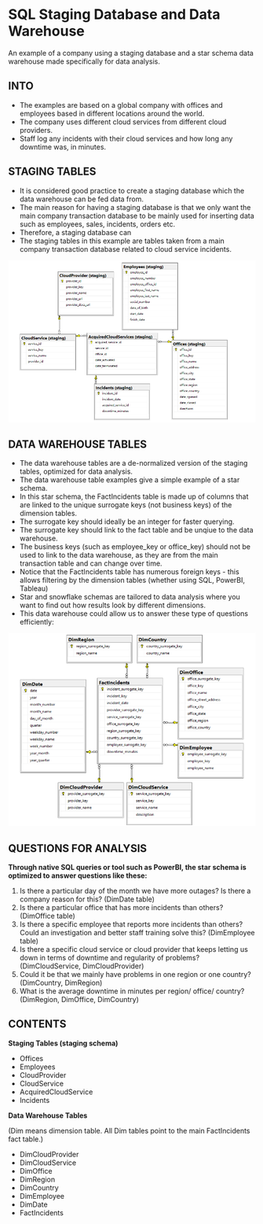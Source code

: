 # SQL Staging Database and Data Warehouse
An example of a company using a staging database and a star schema data warehouse made specifically for data analysis.

## INTO
- The examples are based on a global company with offices and  employees based in different locations around the world.
- The company uses different cloud services from different cloud providers.
- Staff log any incidents with their cloud services and how long any downtime was, in minutes.

## STAGING TABLES
- It is considered good practice to create a staging database which the data warehouse can be fed data from.
- The main reason for having a staging database is that we only want the main company transaction database to be mainly used for inserting data such as employees, sales, incidents, orders etc.
- Therefore, a staging database can 
- The staging tables in this example are tables taken from a main company transaction database related to cloud service incidents.

![Staging Tables](https://github.com/richardgourley/sql-staging-database-and-data-warehouse/blob/main/staging_tables.png)

## DATA WAREHOUSE TABLES
- The data warehouse tables are a de-normalized version of the staging tables, optimized for data analysis.
- The data warehouse table examples give a simple example of a star schema.
- In this star schema, the FactIncidents table is made up of columns that are linked to the unique surrogate keys (not business keys) of the dimension tables.
- The surrogate key should ideally be an integer for faster querying.
- The surrogate key should link to the fact table and be unqiue to the data warehouse.
- The business keys (such as employee_key or office_key) should not be used to link to the data warehouse, as they are from the main transaction table and can change over time.
- Notice that the FactIncidents table has numerous foreign keys - this allows filtering by the dimension tables (whether using SQL, PowerBI, Tableau)
- Star and snowflake schemas are tailored to data analysis where you want to find out how results look by different dimensions.
- This data warehouse could allow us to answer these type of questions efficiently:

![Data Warehouse Tables](https://github.com/richardgourley/sql-staging-database-and-data-warehouse/blob/main/data_warehouse_tables.png)

## QUESTIONS FOR ANALYSIS
**Through native SQL queries or tool such as PowerBI, the star schema is optimized to answer questions like these:**
1. Is there a particular day of the month we have more outages? Is there a company reason for this? (DimDate table)
2. Is there a particular office that has more incidents than others? (DimOffice table)
3. Is there a specific employee that reports more incidents than others?  Could an investigation and better staff training solve this? (DimEmployee table)
4. Is there a specific cloud service or cloud provider that keeps letting us down in terms of downtime and regularity of problems? (DimCloudService, DimCloudProvider)
5. Could it be that we mainly have problems in one region or one country?  (DimCountry, DimRegion)
6. What is the average downtime in minutes per region/ office/ country? (DimRegion, DimOffice, DimCountry)

## CONTENTS
**Staging Tables (staging schema)**
- Offices
- Employees
- CloudProvider
- CloudService
- AcquiredCloudService
- Incidents

**Data Warehouse Tables**

(Dim means dimension table. All Dim tables point to the main FactIncidents fact table.)

- DimCloudProvider
- DimCloudService
- DimOffice
- DimRegion
- DimCountry
- DimEmployee
- DimDate
- FactIncidents
